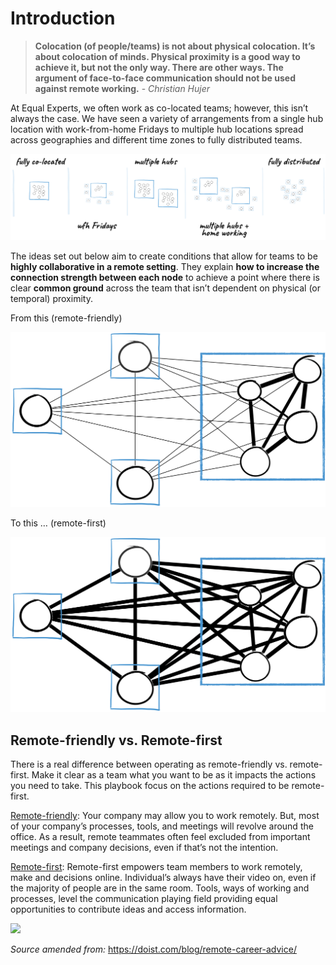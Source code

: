 # Introduction

> **Colocation \(of people/teams\) is not about physical colocation. It’s about colocation of minds. Physical proximity is a good way to achieve it, but not the only way. There are other ways. The argument of face-to-face communication should not be used against remote working.** - _Christian Hujer_

At Equal Experts, we often work as co-located teams; however, this isn’t always the case. We have seen a variety of arrangements from a single hub location with work-from-home Fridays to multiple hub locations spread across geographies and different time zones to fully distributed teams.

![](../.gitbook/assets/0.png)

The ideas set out below aim to create conditions that allow for teams to be **highly collaborative in a remote setting**. They explain **how to increase the connection strength between each node** to achieve a point where there is clear **common ground** across the team that isn’t dependent on physical \(or temporal\) proximity.

From this \(remote-friendly\) 

![](../.gitbook/assets/1.png)

To this … \(remote-first\)

![](../.gitbook/assets/2.png)

## Remote-friendly vs. Remote-first

There is a real difference between operating as remote-friendly vs. remote-first.  Make it clear as a team what you want to be as it impacts the actions you need to take.  This playbook focus on the actions required to be remote-first. 

[Remote-friendly](https://doist.com/blog/remote-career-advice/): Your company may allow you to work remotely. But, most of your company’s processes, tools, and meetings will revolve around the office. As a result, remote teammates often feel excluded from important meetings and company decisions, even if that’s not the intention. 

[Remote-first](https://doist.com/blog/remote-career-advice/): Remote-first empowers team members to work remotely, make and decisions online. Individual’s always have their video on, even if the majority of people are in the same room. Tools, ways of working and processes, level the communication playing field providing equal opportunities to contribute ideas and access information.

![](https://lh3.googleusercontent.com/zvJUUUqG5EXRksT6VwC3zqD9Qy_7YzDH9Vof9KF_taJkSJe9kZ5D86UAozobuIv-_xYcLTYC8M7B4PzrciRDpqZ1V3D7ju-3sYs3SytozlEBnKX5yMpsR4Dbvk5OHiP5k6FSCBnL)

_Source amended from:_ https://doist.com/blog/remote-career-advice/

